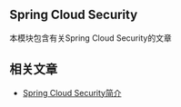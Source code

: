 ## Spring Cloud Security

本模块包含有关Spring Cloud Security的文章

## 相关文章

+ [Spring Cloud Security简介](http://tu-yucheng.github.io/springcloud/2023/05/13/spring-cloud-security.html)